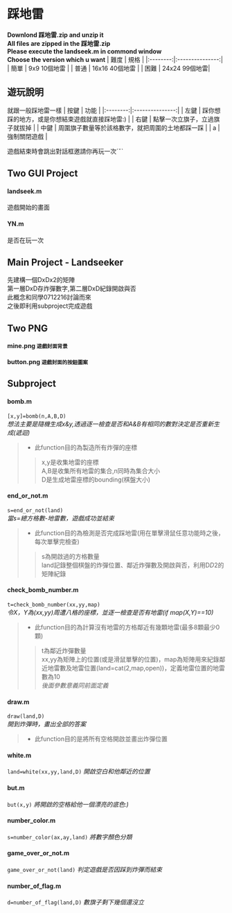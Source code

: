 # 踩地雷

**Downlond 踩地雷.zip and unzip it  
All files are zipped in the 踩地雷.zip  
Please execute the landseek.m in commond window    
Choose the version which u want**
| 難度 | 規格 |
|:--------:|:---------------:|
| 簡單 | 9x9 10個地雷 | 
| 普通 | 16x16 40個地雷 | 
| 困難 | 24x24 99個地雷| 
## 遊玩說明
就跟一般踩地雷一樣
| 按鍵 | 功能 |
|:--------:|:---------------:|
| 左鍵 | 踩你想踩的地方，或是你想結束遊戲就直接踩地雷:) | 
| 右鍵 | 點擊一次立旗子，立過旗子就拔掉 | 
| 中鍵 | 周圍旗子數量等於該格數字，就把周圍的土地都踩一踩 |
| a | 強制關閉遊戲 |  

遊戲結束時會跳出對話框邀請你再玩一次ˊˇˋ
## Two GUI Project
#### landseek.m
遊戲開始的畫面
#### YN.m
是否在玩一次
## Main Project - Landseeker  
先建構一個DxDx2的矩陣  
第一層DxD存炸彈數字,第二層DxD紀錄開啟與否  
此概念和同學0712216討論而來  
之後即利用subproject完成遊戲  
## Two PNG
#### mine.png ` 遊戲封面背景 `
#### button.png ` 遊戲封面的按鈕圖案 `
## Subproject
#### bomb.m
` [x,y]=bomb(n,A,B,D) `  
*想法主要是隨機生成x&y,透過逐一檢查是否和A&B有相同的數對決定是否重新生成(遞迴)*
>* 此function目的為製造所有炸彈的座標  
>> x,y是收集地雷的座標  
A,B是收集所有地雷的集合,n同時為集合大小  
D是生成地雷座標的bounding(棋盤大小)  

#### end_or_not.m
` s=end_or_not(land) `  
*當s=總方格數-地雷數，遊戲成功並結束*
>* 此function目的為檢測是否完成踩地雷(用在單擊滑鼠任意功能時之後，每次單擊完檢查)  
>> s為開啟過的方格數量  
land記錄整個棋盤的炸彈位置、鄰近炸彈數及開啟與否，利用D*D*2的矩陣紀錄
#### check_bomb_number.m
` t=check_bomb_number(xx,yy,map) `  
*令X，Y為(xx,yy)周遭八格的座標，並逐一檢查是否有地雷(if map(X,Y)==10)*
>* 此function目的為計算沒有地雷的方格鄰近有幾顆地雷(最多8顆最少0顆)  
>> t為鄰近炸彈數量  
xx,yy為矩陣上的位置(或是滑鼠單擊的位置)，map為矩陣用來紀錄鄰近地雷數及地雷位置(land=cat(2,map,open))，定義地雷位置的地雷數為10  
*後面參數意義同前面定義*
#### draw.m
` draw(land,D) `  
*開到炸彈時，畫出全部的答案*
>* 此function目的是將所有空格開啟並畫出炸彈位置
#### white.m
` land=white(xx,yy,land,D) `
*開啟空白和他鄰近的位置*
#### but.m
` but(x,y) `
*將開啟的空格給他一個漂亮的底色:)*
#### number_color.m
` s=number_color(ax,ay,land) ` 
*將數字顏色分類*
#### game_over_or_not.m
 ` game_over_or_not(land) `
*判定遊戲是否因踩到炸彈而結束*
#### number_of_flag.m
` d=number_of_flag(land,D) `
*數旗子剩下幾個還沒立*
